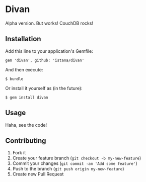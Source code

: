 # Divan

Alpha version. But works! CouchDB rocks!

## Installation

Add this line to your application's Gemfile:

    gem 'divan', github: 'istana/divan'

And then execute:

    $ bundle

Or install it yourself as (in the future):

    $ gem install divan

## Usage

Haha, see the code!

## Contributing

1. Fork it
2. Create your feature branch (`git checkout -b my-new-feature`)
3. Commit your changes (`git commit -am 'Add some feature'`)
4. Push to the branch (`git push origin my-new-feature`)
5. Create new Pull Request
